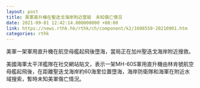 ```yaml
---
layout: post
title: 美軍直升機在聖迭戈海岸附近墜毀　未知傷亡情況
date: 2021-09-01 12:42:14.000000000 +08:00
link: https://news.rthk.hk/rthk/ch/component/k2/1608550-20210901.htm
categories: rthk
---
```


美軍一架軍用直升機在航空母艦起飛後墮海，當局正在加州聖迭戈海岸附近搜救。

美國海軍太平洋艦隊在社交網站貼文，表示一架MH-60S軍用直升機由林肯號航空母艦起飛後，在距離聖迭戈海岸約60海里位置墮海，海岸防衛隊和海軍在附近水域搜索，暫時未知美軍傷亡情況。
